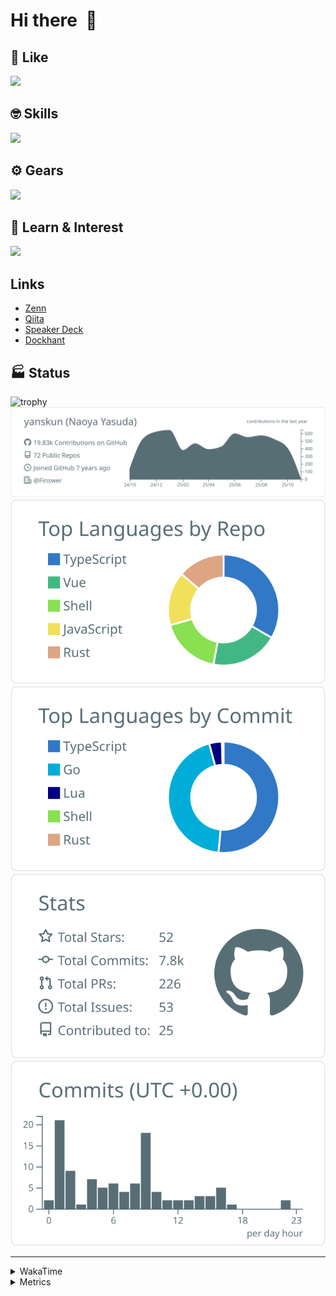 # Hi there&nbsp; :wave:

## 💌 Like
<img src="https://go-skill-icons.vercel.app/api/icons?i=github" />

## 🤓 Skills
<img src="https://go-skill-icons.vercel.app/api/icons?i=js,ts,vue,nuxtjs,react,nextjs,go,lua,git" />

## ⚙️ Gears
<img src="https://go-skill-icons.vercel.app/api/icons?i=neovim,vscode,githubcopilot,alacritty,tmux" />

## 📖 Learn & Interest
<img src="https://go-skill-icons.vercel.app/api/icons?i=rust,deno,css,zig,playwright,githubactions,storybook,netlify,eslint" />

## Links
- [Zenn](https://zenn.dev/yanskun)
- [Qiita](https://qiita.com/yanskun)
- [Speaker Deck](https://speakerdeck.com/yanskun)
- [Dockhant](https://www.dockhunt.com/users/yanskun)

<!-- https://github.com/ryo-ma/github-profile-trophy -->

## 🏭 Status

<img src="https://github-profile-trophy.vercel.app/?username=yanskun&theme=onedark&row=1" alt="trophy">

<!-- https://github.com/vn7n24fzkq/github-profile-summary-cards -->
<picture>
  <source media="(prefers-color-scheme: dark)" srcset="https://raw.githubusercontent.com/yanskun/yanskun/master/profile-summary-card-output/nord_dark/0-profile-details.svg">
 <img src="https://raw.githubusercontent.com/yanskun/yanskun/master/profile-summary-card-output/default/0-profile-details.svg">
</picture>
<br>
<picture>
  <source media="(prefers-color-scheme: dark)" srcset="https://raw.githubusercontent.com/yanskun/yanskun/master/profile-summary-card-output/nord_dark/1-repos-per-language.svg">
 <img src="https://raw.githubusercontent.com/yanskun/yanskun/master/profile-summary-card-output/default/1-repos-per-language.svg">
</picture>
<picture>
  <source media="(prefers-color-scheme: dark)" srcset="https://raw.githubusercontent.com/yanskun/yanskun/master/profile-summary-card-output/nord_dark/2-most-commit-language.svg">
 <img src="https://raw.githubusercontent.com/yanskun/yanskun/master/profile-summary-card-output/default/2-most-commit-language.svg">
</picture>
<br>
<picture>
  <source media="(prefers-color-scheme: dark)" srcset="https://raw.githubusercontent.com/yanskun/yanskun/master/profile-summary-card-output/nord_dark/3-stats.svg">
 <img src="https://raw.githubusercontent.com/yanskun/yanskun/master/profile-summary-card-output/default/3-stats.svg">
</picture>
<picture>
  <source media="(prefers-color-scheme: dark)" srcset="https://raw.githubusercontent.com/yanskun/yanskun/master/profile-summary-card-output/nord_dark/4-productive-time.svg">
 <img src="https://raw.githubusercontent.com/yanskun/yanskun/master/profile-summary-card-output/default/4-productive-time.svg">
</picture>

---

<details>
  <summary>WakaTime</summary>
<!--START_SECTION:waka-->
![Code Time](http://img.shields.io/badge/Code%20Time-2%2C862%20hrs%2041%20mins-blue)

**🐱 My GitHub Data** 

> 📦 157.1 kB Used in GitHub's Storage 
 > 
> 🏆 5,082 Contributions in the Year 2025
 > 
> 💼 Opted to Hire
 > 
> 📜 134 Public Repositories 
 > 
> 🔑 6 Private Repositories 
 > 
**I'm an Early 🐤** 

```text
🌞 Morning                19299 commits       ████░░░░░░░░░░░░░░░░░░░░░   16.31 % 
🌆 Daytime                71210 commits       ███████████████░░░░░░░░░░   60.19 % 
🌃 Evening                24135 commits       █████░░░░░░░░░░░░░░░░░░░░   20.40 % 
🌙 Night                  3674 commits        █░░░░░░░░░░░░░░░░░░░░░░░░   03.11 % 
```
📅 **I'm Most Productive on Tuesday** 

```text
Monday                   18494 commits       ████░░░░░░░░░░░░░░░░░░░░░   15.63 % 
Tuesday                  25365 commits       █████░░░░░░░░░░░░░░░░░░░░   21.44 % 
Wednesday                24333 commits       █████░░░░░░░░░░░░░░░░░░░░   20.57 % 
Thursday                 22812 commits       █████░░░░░░░░░░░░░░░░░░░░   19.28 % 
Friday                   21930 commits       █████░░░░░░░░░░░░░░░░░░░░   18.53 % 
Saturday                 2130 commits        ░░░░░░░░░░░░░░░░░░░░░░░░░   01.80 % 
Sunday                   3254 commits        █░░░░░░░░░░░░░░░░░░░░░░░░   02.75 % 
```


📊 **This Week I Spent My Time On** 

```text
🕑︎ Time Zone: Asia/Tokyo

💬 Programming Languages: 
TypeScript               30 hrs 56 mins      ███████████████████████░░   92.08 % 
Other                    1 hr 11 mins        █░░░░░░░░░░░░░░░░░░░░░░░░   03.55 % 
JSON                     33 mins             ░░░░░░░░░░░░░░░░░░░░░░░░░   01.67 % 
Markdown                 30 mins             ░░░░░░░░░░░░░░░░░░░░░░░░░   01.50 % 
Bash                     12 mins             ░░░░░░░░░░░░░░░░░░░░░░░░░   00.63 % 

🔥 Editors: 
Neovim                   32 hrs 6 mins       ████████████████████████░   95.52 % 
VS Code                  1 hr 30 mins        █░░░░░░░░░░░░░░░░░░░░░░░░   04.48 % 

💻 Operating System: 
Mac                      33 hrs 36 mins      █████████████████████████   100.00 % 
```


 Last Updated on 01/11/2025 05:31:50 UTC
<!--END_SECTION:waka-->
</details>

<details>
  <summary>Metrics</summary>
  <img src="https://github.com/yanskun/yanskun/blob/main/github-metrics.svg" alt="Metrics">
</details>
